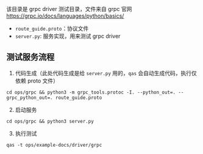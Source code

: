 该目录是 grpc driver 测试目录，文件来自 grpc 官网 <https://grpc.io/docs/languages/python/basics/>

- `route_guide.proto`：协议文件
- `server.py`: 服务实现，用来测试 grpc driver

## 测试服务流程

1. 代码生成（此处代码生成是给 `server.py` 用的，`qas` 会自动生成代码，执行仅依赖 proto 文件）

```shell
cd ops/grpc && python3 -m grpc_tools.protoc -I. --python_out=. --grpc_python_out=. route_guide.proto
```

2. 启动服务

```shell
cd ops/grpc && python3 server.py
```

3. 执行测试

```shell
qas -t ops/example-docs/driver/grpc
```
